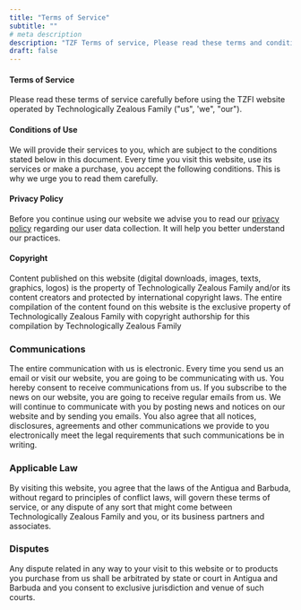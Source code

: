 ```yaml
---
title: "Terms of Service"
subtitle: ""
# meta description
description: "TZF Terms of service, Please read these terms and conditions"
draft: false
---
```


#### Terms of Service

Please read these terms of service carefully before using the TZFI website operated by Technologically Zealous Family ("us", 'we", "our").

#### Conditions of Use

We will provide their services to you, which are subject to the conditions stated below in this document. Every time you visit this website, use its services or make a purchase, you accept the following conditions. This is why we urge you to read them carefully.

#### Privacy Policy

Before you continue using our website we advise you to read our [privacy policy](https://www.tzfi.page/privacy-policy) regarding our user data collection. It will help you better understand our practices.

#### Copyright

Content published on this website (digital downloads, images, texts, graphics, logos) is the property of Technologically Zealous Family and/or its content creators and protected by international copyright laws. The entire compilation of the content found on this website is the exclusive property of Technologically Zealous Family with copyright authorship for this compilation by Technologically Zealous Family

### Communications

The entire communication with us is electronic. Every time you send us an email or visit our website, you are going to be communicating with us. You hereby consent to receive communications from us. If you subscribe to the news on our website, you are going to receive regular emails from us. We will continue to communicate with you by posting news and notices on our website and by sending you emails. You also agree that all notices, disclosures, agreements and other communications we provide to you electronically meet the legal requirements that such communications be in writing.

### Applicable Law

By visiting this website, you agree that the laws of the Antigua and Barbuda, without regard to principles of conflict laws, will govern these terms of service, or any dispute of any sort that might come between Technologically Zealous Family and you, or its business partners and associates.

### Disputes

Any dispute related in any way to your visit to this website or to products you purchase from us shall be arbitrated by state or court in Antigua and Barbuda and you consent to exclusive jurisdiction and venue of such courts.

